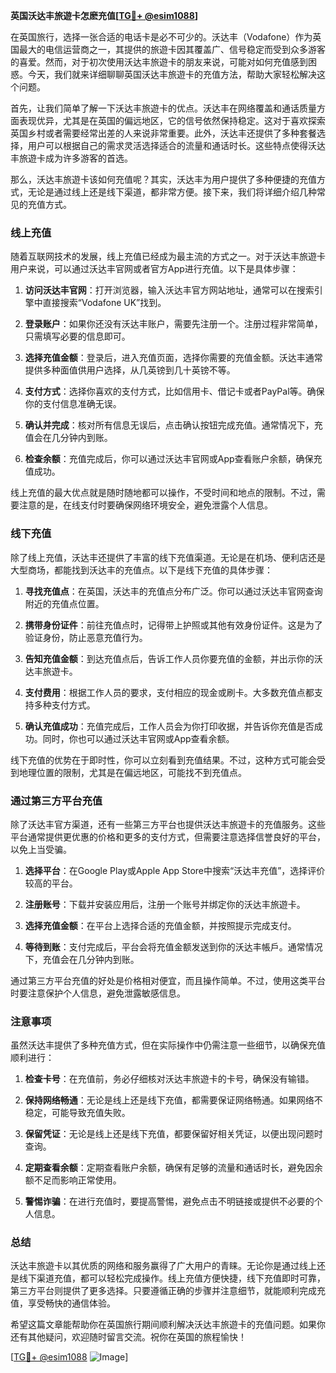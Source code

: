 **英国沃达丰旅遊卡怎麽充值[[TG💪+ @esim1088](https://t.me/s/esim1088)]**

在英国旅行，选择一张合适的电话卡是必不可少的。沃达丰（Vodafone）作为英国最大的电信运营商之一，其提供的旅遊卡因其覆盖广、信号稳定而受到众多游客的喜爱。然而，对于初次使用沃达丰旅遊卡的朋友来说，可能对如何充值感到困惑。今天，我们就来详细聊聊英国沃达丰旅遊卡的充值方法，帮助大家轻松解决这个问题。

首先，让我们简单了解一下沃达丰旅遊卡的优点。沃达丰在网络覆盖和通话质量方面表现优异，尤其是在英国的偏远地区，它的信号依然保持稳定。这对于喜欢探索英国乡村或者需要经常出差的人来说非常重要。此外，沃达丰还提供了多种套餐选择，用户可以根据自己的需求灵活选择适合的流量和通话时长。这些特点使得沃达丰旅遊卡成为许多游客的首选。

那么，沃达丰旅遊卡该如何充值呢？其实，沃达丰为用户提供了多种便捷的充值方式，无论是通过线上还是线下渠道，都非常方便。接下来，我们将详细介绍几种常见的充值方式。

### **线上充值**

随着互联网技术的发展，线上充值已经成为最主流的方式之一。对于沃达丰旅遊卡用户来说，可以通过沃达丰官网或者官方App进行充值。以下是具体步骤：

1. **访问沃达丰官网**：打开浏览器，输入沃达丰官方网站地址，通常可以在搜索引擎中直接搜索“Vodafone UK”找到。
   
2. **登录账户**：如果你还没有沃达丰账户，需要先注册一个。注册过程非常简单，只需填写必要的信息即可。

3. **选择充值金额**：登录后，进入充值页面，选择你需要的充值金额。沃达丰通常提供多种面值供用户选择，从几英镑到几十英镑不等。

4. **支付方式**：选择你喜欢的支付方式，比如信用卡、借记卡或者PayPal等。确保你的支付信息准确无误。

5. **确认并完成**：核对所有信息无误后，点击确认按钮完成充值。通常情况下，充值会在几分钟内到账。

6. **检查余额**：充值完成后，你可以通过沃达丰官网或App查看账户余额，确保充值成功。

线上充值的最大优点就是随时随地都可以操作，不受时间和地点的限制。不过，需要注意的是，在线支付时要确保网络环境安全，避免泄露个人信息。

### **线下充值**

除了线上充值，沃达丰还提供了丰富的线下充值渠道。无论是在机场、便利店还是大型商场，都能找到沃达丰的充值点。以下是线下充值的具体步骤：

1. **寻找充值点**：在英国，沃达丰的充值点分布广泛。你可以通过沃达丰官网查询附近的充值点位置。

2. **携带身份证件**：前往充值点时，记得带上护照或其他有效身份证件。这是为了验证身份，防止恶意充值行为。

3. **告知充值金额**：到达充值点后，告诉工作人员你要充值的金额，并出示你的沃达丰旅遊卡。

4. **支付费用**：根据工作人员的要求，支付相应的现金或刷卡。大多数充值点都支持多种支付方式。

5. **确认充值成功**：充值完成后，工作人员会为你打印收据，并告诉你充值是否成功。同时，你也可以通过沃达丰官网或App查看余额。

线下充值的优势在于即时性，你可以立刻看到充值结果。不过，这种方式可能会受到地理位置的限制，尤其是在偏远地区，可能找不到充值点。

### **通过第三方平台充值**

除了沃达丰官方渠道，还有一些第三方平台也提供沃达丰旅遊卡的充值服务。这些平台通常提供更优惠的价格和更多的支付方式，但需要注意选择信誉良好的平台，以免上当受骗。

1. **选择平台**：在Google Play或Apple App Store中搜索“沃达丰充值”，选择评价较高的平台。

2. **注册账号**：下载并安装应用后，注册一个账号并绑定你的沃达丰旅遊卡。

3. **选择充值金额**：在平台上选择合适的充值金额，并按照提示完成支付。

4. **等待到账**：支付完成后，平台会将充值金额发送到你的沃达丰帳戶。通常情况下，充值会在几分钟内到账。

通过第三方平台充值的好处是价格相对便宜，而且操作简单。不过，使用这类平台时要注意保护个人信息，避免泄露敏感信息。

### **注意事项**

虽然沃达丰提供了多种充值方式，但在实际操作中仍需注意一些细节，以确保充值顺利进行：

1. **检查卡号**：在充值前，务必仔细核对沃达丰旅遊卡的卡号，确保没有输错。

2. **保持网络畅通**：无论是线上还是线下充值，都需要保证网络畅通。如果网络不稳定，可能导致充值失败。

3. **保留凭证**：无论是线上还是线下充值，都要保留好相关凭证，以便出现问题时查询。

4. **定期查看余额**：定期查看账户余额，确保有足够的流量和通话时长，避免因余额不足而影响正常使用。

5. **警惕诈骗**：在进行充值时，要提高警惕，避免点击不明链接或提供不必要的个人信息。

### **总结**

沃达丰旅遊卡以其优质的网络和服务赢得了广大用户的青睐。无论你是通过线上还是线下渠道充值，都可以轻松完成操作。线上充值方便快捷，线下充值即时可靠，第三方平台则提供了更多选择。只要遵循正确的步骤并注意细节，就能顺利完成充值，享受畅快的通信体验。

希望这篇文章能帮助你在英国旅行期间顺利解决沃达丰旅遊卡的充值问题。如果你还有其他疑问，欢迎随时留言交流。祝你在英国的旅程愉快！

[[TG💪+ @esim1088](https://t.me/s/esim1088) ![Image](https://i.postimg.cc/4NQfJmqS/Snipaste-2025-05-13-00-14-12.png)]